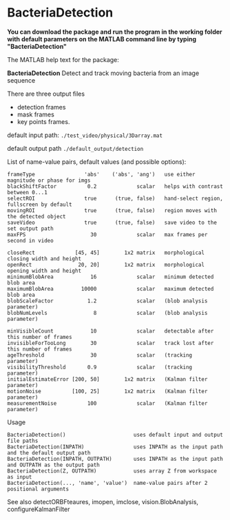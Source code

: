 # BacteriaDetection

**You can download the package and run the program in the working folder with default parameters on the MATLAB command line by typing "BacteriaDetection"**

The MATLAB help text for the package:

**BacteriaDetection**  Detect and track moving bacteria from an image
                   sequence

  There are three output files 
  - detection frames
  - mask frames
  - key points frames.

default input path: ``./test_video/physical/3Darray.mat``
  
default output path ``./default_output/detection`` 

List of name-value pairs, default values (and possible options):

    frameType                'abs'    ('abs', 'ang')   use either magnitude or phase for imgs
    blackShiftFactor          0.2             scalar   helps with contrast between 0...1
    selectROI                true      (true, false)   hand-select region, fullscreen by default
    movingROI                true      (true, false)   region moves with the detected object
    saveVideo                true      (true, false)   save video to the set output path
    maxFPS                     30             scalar   max frames per second in video
   
    closeRect             [45, 45]        1x2 matrix   morphological closing width and height 
    openRect               20, 20]        1x2 matrix   morphological opening width and height
    minimumBlobArea            16             scalar   minimum detected blob area
    maximumBlobArea         10000             scalar   maximum detected blob area
    blobScaleFactor           1.2             scalar   (blob analysis parameter)
    blobNumLevels               8             scalar   (blob analysis parameter)
  
    minVisibleCount            10             scalar   detectable after this number of frames     
    invisibleForTooLong        30             scalar   track lost after this number of frames
    ageThreshold               30             scalar   (tracking parameter)
    visibilityThreshold       0.9             scalar   (tracking parameter)
    initialEstimateError [200, 50]        1x2 matrix   (Kalman filter parameter)
    motionNoise          [100, 25]        1x2 matrix   (Kalman filter parameter)
    measurementNoise          100             scalar   (Kalman filter parameter)   

Usage

    BacteriaDetection()                      uses default input and output file paths     
    BacteriaDetection(INPATH)                uses INPATH as the input path and the default output path
    BacteriaDetection(INPATH, OUTPATH)       uses INPATH as the input path and OUTPATH as the output path
    BacteriaDetection(Z, OUTPATH)            uses array Z from workspace as input
    BacteriaDetection(..., 'name', 'value')  name-value pairs after 2 positional arguments

See also detectORBFteaures, imopen, imclose, vision.BlobAnalysis, configureKalmanFilter
